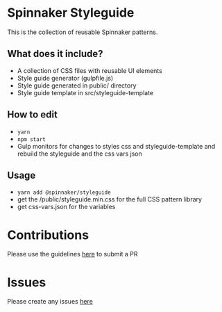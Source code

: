 # Spinnaker Styleguide
This is the collection of reusable Spinnaker patterns.

## What does it include?
- A collection of CSS files with reusable UI elements
- Style guide generator (gulpfile.js)
- Style guide generated in public/ directory
- Style guide template in src/styleguide-template

## How to edit 
- ```yarn ```
- ```npm start```
- Gulp monitors for changes to styles css and styleguide-template and rebuild the styleguide and the css vars json

## Usage 
- ```yarn add @spinnaker/styleguide```
- get the /public/styleguide.min.css for the full CSS pattern library
- get css-vars.json for the variables

# Contributions
Please use the guidelines [here](https://www.spinnaker.io/community/contributing/submitting/) to submit a PR

# Issues 
Please create any issues [here](https://github.com/spinnaker/styleguide/issues)
